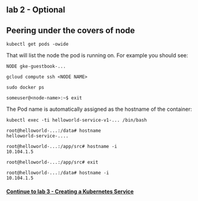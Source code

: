 ## lab 2 - Optional
## Peering under the covers of node

`kubectl get pods -owide`

That will list the node the pod is running on. For example you should see:

`NODE gke-guestbook-...`

`gcloud compute ssh <NODE NAME>`

`sudo docker ps`

`someuser@<node-name>:~$ exit`

The Pod name is automatically assigned as the hostname of the container:

```
kubectl exec -ti helloworld-service-v1-... /bin/bash

root@helloworld-...:/data# hostname
helloworld-service-....

root@helloworld-...:/app/src# hostname -i
10.104.1.5

root@helloworld-...:/app/src# exit

root@helloworld-...:/data# hostname -i
10.104.1.5
```

#### [Continue to lab 3 - Creating a Kubernetes Service](../lab-3/README.md)
